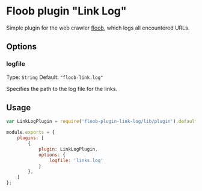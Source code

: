 # Floob plugin "Link Log"

Simple plugin for the web crawler [floob](https://github.com/developr-at/floob), which logs all encountered URLs.

## Options

### logfile
Type: `String`
Default: `"floob-link.log"`

Specifies the path to the log file for the links.

## Usage

```js
var LinkLogPlugin = require('floob-plugin-link-log/lib/plugin').default;

module.exports = {
    plugins: [
        {
            plugin: LinkLogPlugin,
            options: {
                logfile: 'links.log'
            }
        },
    ]
};
```